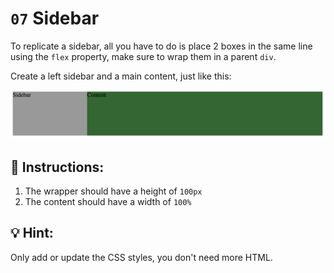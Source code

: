 # `07` Sidebar

To replicate a sidebar, all you have to do is place 2 boxes in the same line using the `flex` property, make sure to wrap them in a parent `div`.

Create a left sidebar and a main content, just like this:

![Sidebar](../../.learn/assets/69N2q6G.png?raw=true)

## 📝 Instructions:
1. The wrapper should have a height of `100px`
2. The content should have a width of `100%`

## 💡 Hint:

Only add or update the CSS styles, you don't need more HTML.